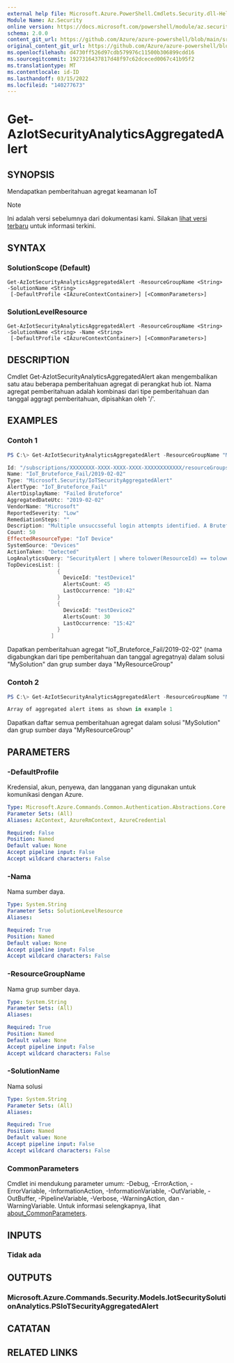 ```yaml
---
external help file: Microsoft.Azure.PowerShell.Cmdlets.Security.dll-Help.xml
Module Name: Az.Security
online version: https://docs.microsoft.com/powershell/module/az.security/Get-AzIotSecurityAnalyticsAggregatedAlert
schema: 2.0.0
content_git_url: https://github.com/Azure/azure-powershell/blob/main/src/Security/Security/help/Get-AzIotSecurityAnalyticsAggregatedAlert.md
original_content_git_url: https://github.com/Azure/azure-powershell/blob/main/src/Security/Security/help/Get-AzIotSecurityAnalyticsAggregatedAlert.md
ms.openlocfilehash: d4730ff526d97cdb579976c11500b306899cdd16
ms.sourcegitcommit: 1927316437817d48f97c62dceced0067c41b95f2
ms.translationtype: MT
ms.contentlocale: id-ID
ms.lasthandoff: 03/15/2022
ms.locfileid: "140277673"
---
```

# Get-AzIotSecurityAnalyticsAggregatedAlert

## SYNOPSIS
Mendapatkan pemberitahuan agregat keamanan IoT

> [!NOTE]
>Ini adalah versi sebelumnya dari dokumentasi kami. Silakan [lihat versi terbaru](/powershell/module/az.security/get-aziotsecurityanalyticsaggregatedalert) untuk informasi terkini.

## SYNTAX

### SolutionScope (Default)
```
Get-AzIotSecurityAnalyticsAggregatedAlert -ResourceGroupName <String> -SolutionName <String>
 [-DefaultProfile <IAzureContextContainer>] [<CommonParameters>]
```

### SolutionLevelResource
```
Get-AzIotSecurityAnalyticsAggregatedAlert -ResourceGroupName <String> -SolutionName <String> -Name <String>
 [-DefaultProfile <IAzureContextContainer>] [<CommonParameters>]
```

## DESCRIPTION
Cmdlet Get-AzIotSecurityAnalyticsAggregatedAlert akan mengembalikan satu atau beberapa pemberitahuan agregat di perangkat hub iot.
Nama agregat pemberitahuan adalah kombinasi dari tipe pemberitahuan dan tanggal aggragt pemberitahuan, dipisahkan oleh '/'.

## EXAMPLES

### Contoh 1
```powershell
PS C:\> Get-AzIotSecurityAnalyticsAggregatedAlert -ResourceGroupName "MyResourceGroup" -SolutionName "MySolution" -Name "IoT_Bruteforce_Fail/2019-02-02"

Id: "/subscriptions/XXXXXXXX-XXXX-XXXX-XXXX-XXXXXXXXXXXX/resourceGroups/MyResourceGroup/providers/Microsoft.Security/iotSecuritySolutions/MySolution/analyticsModels/default/aggregatedAlerts/IoT_Bruteforce_Fail/2019-02-02"
Name: "IoT_Bruteforce_Fail/2019-02-02"
Type: "Microsoft.Security/IoTSecurityAggregatedAlert"
AlertType: "IoT_Bruteforce_Fail"
AlertDisplayName: "Failed Bruteforce"
AggregatedDateUtc: "2019-02-02"
VendorName: "Microsoft"
ReportedSeverity: "Low"
RemediationSteps: ""
Description: "Multiple unsuccsseful login attempts identified. A Bruteforce attack on the device failed."
Count: 50
EffectedResourceType: "IoT Device"
SystemSource: "Devices"
ActionTaken: "Detected"
LogAnalyticsQuery: "SecurityAlert | where tolower(ResourceId) == tolower('/subscriptions/b77ec8a9-04ed-48d2-a87a-e5887b978ba6/resourceGroups/IoT-Solution-DemoEnv/providers/Microsoft.Devices/IotHubs/rtogm-hub') and tolower(AlertName) == tolower('Custom Alert - number of device to cloud messages in MQTT protocol is not in the allowed range') | extend DeviceId=parse_json(ExtendedProperties)['DeviceId'] | project DeviceId, TimeGenerated, DisplayName, AlertSeverity, Description, RemediationSteps, ExtendedProperties"
TopDevicesList: [
                {
                  DeviceId: "testDevice1"
                  AlertsCount: 45
                  LastOccurrence: "10:42"
                }
                {
                  DeviceId: "testDevice2"
                  AlertsCount: 30
                  LastOccurrence: "15:42"
                }
              ]
```

Dapatkan pemberitahuan agregat "IoT_Bruteforce_Fail/2019-02-02" (nama digabungkan dari tipe pemberitahuan dan tanggal agregatnya) dalam solusi "MySolution" dan grup sumber daya "MyResourceGroup"

### Contoh 2
```powershell
PS C:\> Get-AzIotSecurityAnalyticsAggregatedAlert -ResourceGroupName "MyResourceGroup" -SolutionName "MySolution"

Array of aggregated alert items as shown in example 1
```

Dapatkan daftar semua pemberitahuan agregat dalam solusi "MySolution" dan grup sumber daya "MyResourceGroup"

## PARAMETERS

### -DefaultProfile
Kredensial, akun, penyewa, dan langganan yang digunakan untuk komunikasi dengan Azure.

```yaml
Type: Microsoft.Azure.Commands.Common.Authentication.Abstractions.Core.IAzureContextContainer
Parameter Sets: (All)
Aliases: AzContext, AzureRmContext, AzureCredential

Required: False
Position: Named
Default value: None
Accept pipeline input: False
Accept wildcard characters: False
```

### -Nama
Nama sumber daya.

```yaml
Type: System.String
Parameter Sets: SolutionLevelResource
Aliases:

Required: True
Position: Named
Default value: None
Accept pipeline input: False
Accept wildcard characters: False
```

### -ResourceGroupName
Nama grup sumber daya.

```yaml
Type: System.String
Parameter Sets: (All)
Aliases:

Required: True
Position: Named
Default value: None
Accept pipeline input: False
Accept wildcard characters: False
```

### -SolutionName
Nama solusi

```yaml
Type: System.String
Parameter Sets: (All)
Aliases:

Required: True
Position: Named
Default value: None
Accept pipeline input: False
Accept wildcard characters: False
```

### CommonParameters
Cmdlet ini mendukung parameter umum: -Debug, -ErrorAction, -ErrorVariable, -InformationAction, -InformationVariable, -OutVariable, -OutBuffer, -PipelineVariable, -Verbose, -WarningAction, dan -WarningVariable. Untuk informasi selengkapnya, lihat [about_CommonParameters](http://go.microsoft.com/fwlink/?LinkID=113216).

## INPUTS

### Tidak ada

## OUTPUTS

### Microsoft.Azure.Commands.Security.Models.IotSecuritySolutionAnalytics.PSIoTSecurityAggregatedAlert

## CATATAN

## RELATED LINKS
